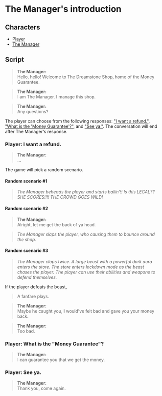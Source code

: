 # The Manager's introduction
## Characters
* [Player](/characters/player.md)
* [The Manager](/characters/the-manager.md)

## Script
> **The Manager:**<br />
> Hello, hello! Welcome to The Dreamstone Shop, home of the Money Guarantee.

> **The Manager:**<br />
> I am The Manager. I manage this shop.

> **The Manager:**<br />
> Any questions?

The player can choose from the following responses: ["I want a refund."](#player-i-want-a-refund), ["What is the 'Money Guarantee'?"](#player-what-is-the-money-guarantee), and ["See ya."](#player-see-ya). The conversation will end after The Manager's response.

### Player: I want a refund.
> **The Manager:**<br />
> ...

The game will pick a random scenario.

#### Random scenario #1
> *The Manager beheads the player and starts ballin'!! Is this LEGAL?? SHE SCORES!!!! THE CROWD GOES WILD!*

#### Random scenario #2
> **The Manager:**<br />
> Alright, let me get the back of ya head.

> *The Manager slaps the player, who causing them to bounce around the shop.*

#### Random scenario #3
> *The Manager claps twice. A large beast with a powerful dark aura enters the store. The store enters lockdown mode as the beast chases the player. The player can use their abilities and weapons to defend themselves.*

If the player defeats the beast,

> A fanfare plays.

> **The Manager:**<br />
> Maybe he caught you, I would've felt bad and gave you your money back.

> **The Manager:**<br />
> Too bad.

### Player: What is the "Money Guarantee"?
> **The Manager:**<br />
> I can guarantee you that we get the money.

### Player: See ya.
> **The Manager:**<br />
> Thank you, come again.